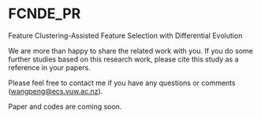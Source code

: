# FCNDE_PR
Feature Clustering-Assisted Feature Selection with Differential Evolution

We are more than happy to share the related work with you. If you do some further studies based on this research work, please cite this study as a reference in your papers.

Please feel free to contact me if you have any questions or comments (wangpeng@ecs.vuw.ac.nz).

Paper and codes are coming soon.
